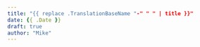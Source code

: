 ```yaml
---
title: "{{ replace .TranslationBaseName "-" " " | title }}"
date: {{ .Date }}
draft: true
author: "Mike"
---
```


